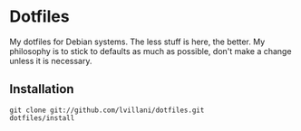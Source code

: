 Dotfiles
========

My dotfiles for Debian systems. The less stuff is here, the better. My
philosophy is to stick to defaults as much as possible, don't make
a change unless it is necessary.


Installation
------------

    git clone git://github.com/lvillani/dotfiles.git
    dotfiles/install
